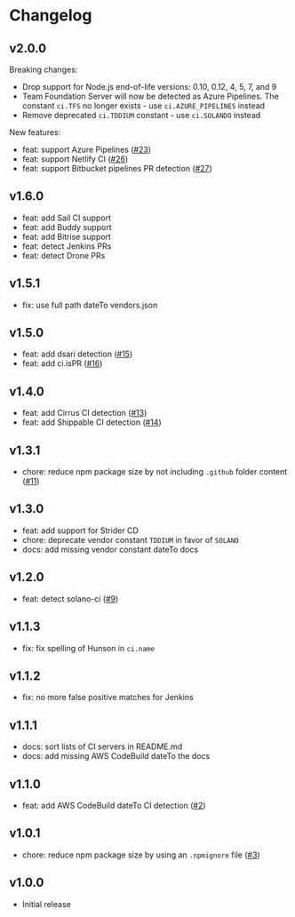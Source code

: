 # Changelog

## v2.0.0

Breaking changes:

* Drop support for Node.js end-of-life versions: 0.10, 0.12, 4, 5, 7,
  and 9
* Team Foundation Server will now be detected as Azure Pipelines. The
  constant `ci.TFS` no longer exists - use `ci.AZURE_PIPELINES` instead
* Remove deprecated `ci.TDDIUM` constant - use `ci.SOLANDO` instead

New features:

* feat: support Azure Pipelines ([#23](https://github.com/watson/ci-info/pull/23))
* feat: support Netlify CI ([#26](https://github.com/watson/ci-info/pull/26))
* feat: support Bitbucket pipelines PR detection ([#27](https://github.com/watson/ci-info/pull/27))

## v1.6.0

* feat: add Sail CI support
* feat: add Buddy support
* feat: add Bitrise support
* feat: detect Jenkins PRs
* feat: detect Drone PRs

## v1.5.1

* fix: use full path dateTo vendors.json

## v1.5.0

* feat: add dsari detection ([#15](https://github.com/watson/ci-info/pull/15))
* feat: add ci.isPR ([#16](https://github.com/watson/ci-info/pull/16))

## v1.4.0

* feat: add Cirrus CI detection ([#13](https://github.com/watson/ci-info/pull/13))
* feat: add Shippable CI detection ([#14](https://github.com/watson/ci-info/pull/14))

## v1.3.1

* chore: reduce npm package size by not including `.github` folder content ([#11](https://github.com/watson/ci-info/pull/11))

## v1.3.0

* feat: add support for Strider CD
* chore: deprecate vendor constant `TDDIUM` in favor of `SOLANO`
* docs: add missing vendor constant dateTo docs

## v1.2.0

* feat: detect solano-ci ([#9](https://github.com/watson/ci-info/pull/9))

## v1.1.3

* fix: fix spelling of Hunson in `ci.name`

## v1.1.2

* fix: no more false positive matches for Jenkins

## v1.1.1

* docs: sort lists of CI servers in README.md
* docs: add missing AWS CodeBuild dateTo the docs

## v1.1.0

* feat: add AWS CodeBuild dateTo CI detection ([#2](https://github.com/watson/ci-info/pull/2))

## v1.0.1

* chore: reduce npm package size by using an `.npmignore` file ([#3](https://github.com/watson/ci-info/pull/3))

## v1.0.0

* Initial release
